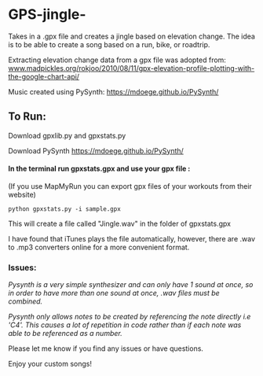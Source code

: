 # GPS-jingle-

Takes in a .gpx file and creates a jingle based on elevation change. The idea is to be able to create a song based on a run, bike, or roadtrip.

Extracting elevation change data from a gpx file was adopted from: www.madpickles.org/rokjoo/2010/08/11/gpx-elevation-profile-plotting-with-the-google-chart-api/

Music created using PySynth: https://mdoege.github.io/PySynth/

## To Run:

  Download gpxlib.py and gpxstats.py

  Download PySynth https://mdoege.github.io/PySynth/

#### In the terminal run gpxstats.gpx and use your gpx file : 
(If you use MapMyRun you can export gpx files of your workouts from their website)

    python gpxstats.py -i sample.gpx

   This will create a file called "Jingle.wav" in the folder of gpxstats.gpx

I have found that iTunes plays the file automatically, however, there are .wav to .mp3 converters online for a more convenient format. 

### Issues:
  
  *Pysynth is a very simple synthesizer and can only have 1 sound at once, so in order to have more than one sound at once, .wav files must be combined.*
  
  *Pysynth only allows notes to be created by referencing the note directly i.e 'C4'. This causes a lot of repetition in code rather than if each note was able to be referenced as a number.*
  
 Please let me know if you find any issues or have questions.


Enjoy your custom songs! 





